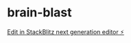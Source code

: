 # brain-blast

[Edit in StackBlitz next generation editor ⚡️](https://stackblitz.com/~/github.com/BSOD232/brain-blast)